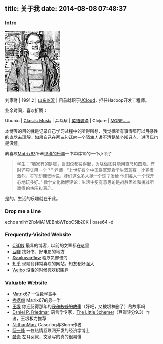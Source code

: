 title: 关于我
date: 2014-08-08 07:48:37
---


### Intro

<p><img src="/images/myself.jpg" width="180" height="200" /></p>

刘家财 | 1991.2 | [山东临沂](http://j.map.baidu.com/Jxj9t) | 目前就职于[UCloud][]，担任Hadoop开发工程师。

业余时间，喜欢折腾：

Ubuntu | [Classic Music](http://v.youku.com/v_show/id_XNDc2MDU2ODE2.html) | 乒乓球 | [英语翻译](http://importnew.com/author/liujiacai) | Clojure | [MORE……](http://jiacai2050.github.io/blog/archives)

本博客的目的就是记录自己学习过程中的所得所想，我觉得所有事情都可以用感性的直觉去理解。如果自己在两三句话向一个陌生人讲不清楚某个知识点，说明我也是没懂。

我喜欢[Matrix67]所著[思维的乐趣](http://book.douban.com/subject/10779597/)一书中序言的一个小段子：

>学生：“咱家有的是钱，画图仪都买得起，为啥做图只能用直尺和圆规，有时还只让用一个？”
>老师：“上世纪有个中国将军观看学生篮球赛。比赛很激烈，将军却慷慨地说，娃们这么多人抢一个球？发给
他们每人一个球开心地玩多好。”
>数学文化微博评论：生活中更有意思的是战胜困难和挑战所赢得的快乐和满足。

是的，生活的乐趣就在于此。

### Drop me a Line

echo amlhY2FpMjA1MEBnbWFpbC5jb20K | base64 -d

### Frequently-Visited Website

* [CSDN][]  最早的博客，以前的文章都在这里
* [豆瓣][douban]  找好书、好电影的地方
* [Stackoverflow][]  程序员都懂的
* [知乎][zhihu]  现阶段非常喜欢的网站，知友都好强大
* [Weibo][]  没事的时候喜欢织围脖

### Valuable Website

* [Matrix67][] 一位数学高手 
* [考据癖][localhost] Matrix67的另一半
* [王垠][yinwang] 你还记得那年的<del>[我和权威的故事][6]</del>（好吧，又被垠神删了）的故事吗
* [Daniel P. Friedman][daniel] 语言学专家，[The Little Schemer](http://book.douban.com/subject/1632977/)（豆瓣评分9.3）作者，王垠极力推荐
* [NathanMarz][] Cascalog与Storm作者
* [阮一峰][ryf] 一位热情互联网开发的经济学博士
* [酷壳][coolshell] 左耳朵叔，文章写的真的很易懂

[UCloud]: http://www.ucloud.cn/
[CSDN]: http://blog.csdn.net/jiacai2050/
[douban]: http://www.douban.com/people/liujiacai/
[Stackoverflow]: http://stackoverflow.com/users/2163429/jiacai-liu
[zhihu]: http://www.zhihu.com/people/jiacai2050
[Weibo]: http://weibo.com/liujiacai/
[Matrix67]: http://www.matrix67.com/blog/
[localhost]: http://localhost-8080.com/
[yinwang]: http://www.yinwang.org/
[6]: http://www.yinwang.org/blog-cn/2014/01/04/authority/
[ryf]: http://www.ruanyifeng.com/
[daniel]: http://www.cs.indiana.edu/~dfried/
[coolshell]: http://coolshell.cn/
[NathanMarz]: http://nathanmarz.com/